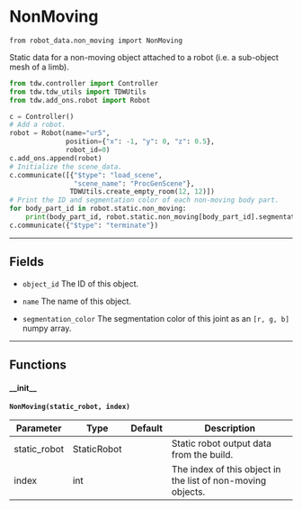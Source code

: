 # NonMoving

`from robot_data.non_moving import NonMoving`

Static data for a non-moving object attached to a robot (i.e. a sub-object mesh of a limb).

```python
from tdw.controller import Controller
from tdw.tdw_utils import TDWUtils
from tdw.add_ons.robot import Robot

c = Controller()
# Add a robot.
robot = Robot(name="ur5",
              position={"x": -1, "y": 0, "z": 0.5},
              robot_id=0)
c.add_ons.append(robot)
# Initialize the scene_data.
c.communicate([{"$type": "load_scene",
                "scene_name": "ProcGenScene"},
               TDWUtils.create_empty_room(12, 12)])
# Print the ID and segmentation color of each non-moving body part.
for body_part_id in robot.static.non_moving:
    print(body_part_id, robot.static.non_moving[body_part_id].segmentation_color)
c.communicate({"$type": "terminate"})
```

***

## Fields

- `object_id` The ID of this object.

- `name` The name of this object.

- `segmentation_color` The segmentation color of this joint as an `[r, g, b]` numpy array.

***

## Functions

#### \_\_init\_\_

**`NonMoving(static_robot, index)`**

| Parameter | Type | Default | Description |
| --- | --- | --- | --- |
| static_robot |  StaticRobot |  | Static robot output data from the build. |
| index |  int |  | The index of this object in the list of non-moving objects. |

